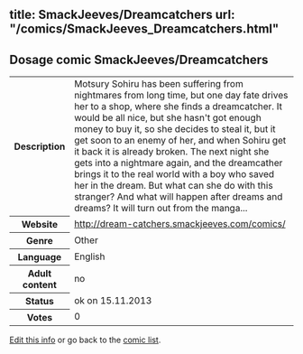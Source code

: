 title: SmackJeeves/Dreamcatchers
url: "/comics/SmackJeeves_Dreamcatchers.html"
---
Dosage comic SmackJeeves/Dreamcatchers
-----------------------------------------

<p id="msg"></p>
<script type="text/javascript">
if (window.location.search === '?edit_info_mail=sent_ok') {
  var elem = document.getElementById("msg");
  elem.innerHTML = 'Edited information sucessfully sent for review, which is usually done daily. Thanks!';
  elem.className = 'ok';
}
</script>
<table class="comicinfo">
<tr>
<th>Description</th><td>Motsury Sohiru has been suffering from nightmares from long time, but one day fate drives her to a shop, where she finds a dreamcatcher. It would be all nice, but she hasn't got enough money to buy it, so she decides to steal it, but it get soon to an enemy of her, and when Sohiru get it back it is already broken. The next night she gets into a nightmare again, and the dreamcather brings it to the real world with a boy who saved her in the dream. But what can she do with this stranger? And what will happen after dreams and dreams? It will turn out from the manga...</td>
</tr>
<tr>
<th>Website</th><td><a href="http://dream-catchers.smackjeeves.com/comics/">http://dream-catchers.smackjeeves.com/comics/</a></td>
</tr>
<tr>
<th>Genre</th><td>Other</td>
</tr>
<tr>
<th>Language</th><td>English</td>
</tr>
<tr>
<th>Adult content</th><td>no</td>
</tr>
<tr>
<th>Status</th><td>ok on 15.11.2013</td>
</tr>
<tr>
<th>Votes</th><td>0</td>
</tr>
</table>

[Edit this info](SmackJeeves_Dreamcatchers_edit.html) or go back to the [comic list](../comic-index.html).
